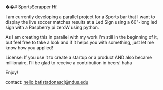 ��#   S p o r t s S c r a p p e r  
 Hi!

I am currently developing a parallel project for a Sports bar that I want to
display the live soccer matches results at a Led Sign using a 60"-long led sign with a
Raspberry pi zeroW using python.

As I am creating this in parallel with my work I'm still in the beginning of it, but feel free to
take a look and if it helps you with something, just let me know how you applied!

License:
  If you use it to create a startup or a product AND also became millionaire, I'll be glad to
  receive a contribution in beers! haha

Enjoy!

contact: nelio.batistadonasci@ndus.edu
